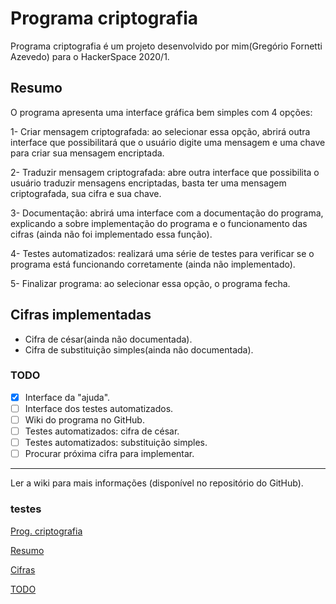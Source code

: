 # Programa criptografia
  Programa criptografia é um projeto desenvolvido por mim(Gregório Fornetti Azevedo) para o HackerSpace 2020/1.
  ## Resumo
  O programa apresenta uma interface gráfica bem simples com 4 opções:
  
  1- Criar mensagem criptografada: ao selecionar essa opção, abrirá outra interface que possibilitará que o usuário digite uma mensagem e uma chave para criar sua mensagem encriptada.
  
  2- Traduzir mensagem criptografada: abre outra interface que possibilita o usuário traduzir mensagens encriptadas, basta ter uma mensagem criptografada, sua cifra e sua chave.
  
  3- Documentação: abrirá uma interface com a documentação do programa, explicando a sobre implementação do programa e o funcionamento das cifras (ainda não foi implementado essa função).
  
  4- Testes automatizados: realizará uma série de testes para verificar se o programa está funcionando corretamente (ainda não implementado).
  
  5- Finalizar programa: ao selecionar essa opção, o programa fecha.
  ## Cifras implementadas
  * Cifra de césar(ainda não documentada).
  * Cifra de substituição simples(ainda não documentada).
  ### TODO
  - [x] Interface da "ajuda".
  - [ ] Interface dos testes automatizados.
  - [ ] Wiki do programa no GitHub.
  - [ ] Testes automatizados: cifra de césar.
  - [ ] Testes automatizados: substituição simples.
  - [ ] Procurar próxima cifra para implementar.
  ***
  Ler a wiki para mais informações (disponível no repositório do GitHub).

  ### testes
  
  [Prog. criptografia](https://github.com/GregorioFornetti/Programa-criptografia#programa-criptografia)
  
  [Resumo](https://github.com/GregorioFornetti/Programa-criptografia#resumo)
  
  [Cifras](https://github.com/GregorioFornetti/Programa-criptografia#cifras-implementadas)
  
  [TODO](https://github.com/GregorioFornetti/Programa-criptografia#todo)
  
